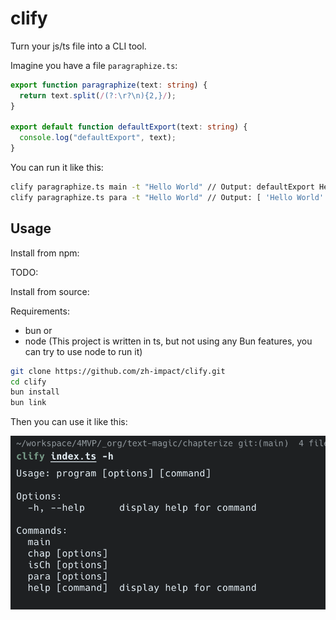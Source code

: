# clify

Turn your js/ts file into a CLI tool.

Imagine you have a file `paragraphize.ts`:

```ts
export function paragraphize(text: string) {
  return text.split(/(?:\r?\n){2,}/);
}

export default function defaultExport(text: string) {
  console.log("defaultExport", text);
}
```

You can run it like this:

```bash
clify paragraphize.ts main -t "Hello World" // Output: defaultExport Hello World
clify paragraphize.ts para -t "Hello World" // Output: [ 'Hello World' ]
```

## Usage

Install from npm:

TODO:

Install from source:

Requirements:
- bun
or
- node (This project is written in ts, but not using any Bun features, you can try to use node to run it)

```bash
git clone https://github.com/zh-impact/clify.git
cd clify
bun install
bun link
```

Then you can use it like this:

![Clify Usage](./assets/usage.png)
